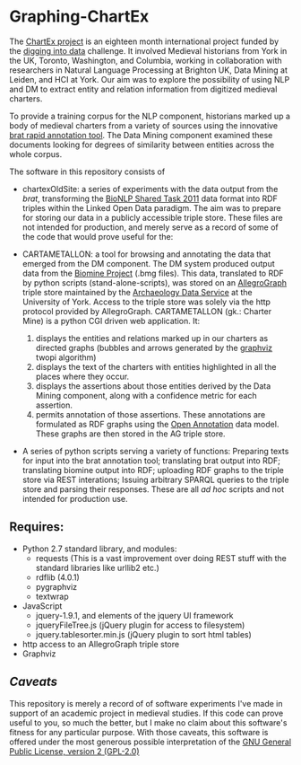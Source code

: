 # Graphing-ChartEx

The [ChartEx project](http://chartex.org) is an eighteen month international project funded by the [digging into data](http://www.diggingintodata.org/) challenge. It involved Medieval historians from York in the UK, Toronto, Washington, and Columbia, working in collaboration with researchers in Natural Language Processing at Brighton UK, Data Mining at Leiden, and HCI at York. Our aim was to explore the possibility of using NLP and DM to extract entity and relation information from digitized medieval charters.

To provide a training corpus for the NLP component, historians marked up a body of medieval charters from a variety of sources using the innovative [brat rapid annotation tool](brat.nlplab.org). The Data Mining component examined these documents looking for degrees of similarity between entities across the whole corpus.

The software in this repository consists of
    
* chartexOldSite: a series of experiments with the data output from the *brat*, transforming the [BioNLP Shared Task 2011](http://2011.bionlp-st.org/) data format into RDF triples within the Linked Open Data paradigm. The aim was to prepare for storing our data in a publicly accessible triple store. These files are not intended for production, and merely serve as a record of some of the code that would prove useful for the:

* CARTAMETALLON: a tool for browsing and annotating the data that emerged from the DM component. The DM system produced output data from the [Biomine Project](http://www.cs.helsinki.fi/group/biomine/) (.bmg files). This data, translated to RDF by python scripts (stand-alone-scripts), was stored on an [AllegroGraph](http://www.franz.com/agraph/) triple store maintained by the [Archaeology Data Service](http://archaeologydataservice.ac.uk/) at the University of York. Access to the triple store was solely via the http protocol provided by AllegroGraph. CARTAMETALLON (gk.: Charter Mine) is a python CGI driven web application. It:
    1. displays the entities and relations marked up in our charters as directed graphs (bubbles and arrows generated by the [graphviz](http://www.graphviz.org/) twopi algorithm)
    2. displays the text of the charters with entities highlighted in all the places where they occur.
    3. displays the assertions about those entities derived by the Data Mining component, along with a confidence metric for each assertion.
    4. permits annotation of those assertions. These annotations are formulated as RDF graphs using the [Open Annotation](http://www.openannotation.org/) data model. These graphs are then stored in the AG triple store.

* A series of python scripts serving a variety of functions: Preparing texts for input into the brat annotation tool; translating brat output into RDF; translating biomine output into RDF; uploading RDF graphs to the triple store via REST interations; Issuing arbitrary SPARQL queries to the triple store and parsing their responses. These are all <i>ad hoc</i> scripts and not intended for production use.

## Requires:
* Python 2.7 standard library, and modules:
    * requests (This is a vast improvement over doing REST stuff with the standard libraries like urllib2 etc.)
    * rdflib (4.0.1)
    * pygraphviz
    * textwrap
* JavaScript
    * jquery-1.9.1, and elements of the jquery UI framework
    * jqueryFileTree.js (jQuery plugin for access to filesystem)
    * jquery.tablesorter.min.js (jQuery plugin to sort html tables) 
* http access to an AllegroGraph triple store
* Graphviz

## *Caveats*
 This repository is merely a record of of software experiments I've made in support of an academic project in medieval studies. If this code can prove useful to you, so much the better, but I make no claim about this software's fitness for any particular purpose. With those caveats, this software is offered under the most generous possible interpretation of the [GNU General Public License, version 2 (GPL-2.0)](http://opensource.org/licenses/GPL-2.0) 
